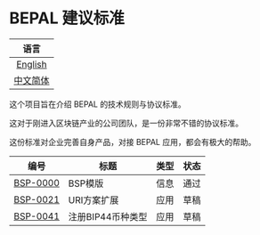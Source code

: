 # BEPAL 建议标准

|           语言           |
| :----------------------: |
|   [English](README.md)   |
| [中文简体](README_cn.md) |


这个项目旨在介绍 BEPAL 的技术规则与协议标准。

这对于刚进入区块链产业的公司团队，是一份非常不错的协议标准。

这份标准对企业完善自身产品，对接 BEPAL 应用，都会有极大的帮助。


| 编号                                | 标题                                                        | 类型          | 状态     |
|-------------------------------------|-------------------------------------------------------------|---------------|----------|
| [BSP-0000](bsp-0000/bsp-0000_cn.md) | BSP模版                                                     | 信息          | 通过     |
| [BSP-0021](bsp-0021/bsp-0021_cn.md) | URI方案扩展                                                 | 应用          | 草稿     |
| [BSP-0041](bsp-0044/bsp-0041_cn.md) | 注册BIP44币种类型                                           | 应用          | 草稿     |